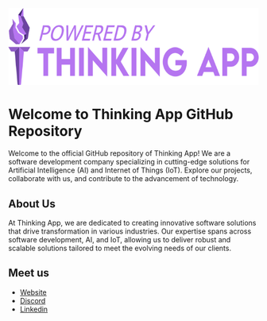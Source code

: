 ![Your Company Logo](/images/purple_logo.png)
# Welcome to Thinking App GitHub Repository

Welcome to the official GitHub repository of Thinking App! We are a software development company specializing in cutting-edge solutions for Artificial Intelligence (AI) and Internet of Things (IoT). Explore our projects, collaborate with us, and contribute to the advancement of technology.

## About Us

At Thinking App, we are dedicated to creating innovative software solutions that drive transformation in various industries. Our expertise spans across software development, AI, and IoT, allowing us to deliver robust and scalable solutions tailored to meet the evolving needs of our clients.

## Meet us

- [Website](https://www.thinking-app.com/)
- [Discord](https://discord.com/invite/Ww8DMEzsbc)
- [Linkedin](https://www.linkedin.com/company/thinkingapp-srl/?viewAsMember=true)


